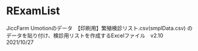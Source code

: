 # RExamList
JiccFarm Umotionのデータ　【印刷用】繁殖検診リスト.csv(smplData.csv) のデータを貼り付け、検診用リストを作成するExcelファイル　v2.10　2021/10/27

